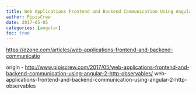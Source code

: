 ```yaml
---
title: Web Applications Frontend and Backend Communication Using Angular 2 HTTP Observables
author: PipisCrew
date: 2017-05-05
categories: [angular]
toc: true
---
```


https://dzone.com/articles/web-applications-frontend-and-backend-communicatio

origin - http://www.pipiscrew.com/2017/05/web-applications-frontend-and-backend-communication-using-angular-2-http-observables/ web-applications-frontend-and-backend-communication-using-angular-2-http-observables